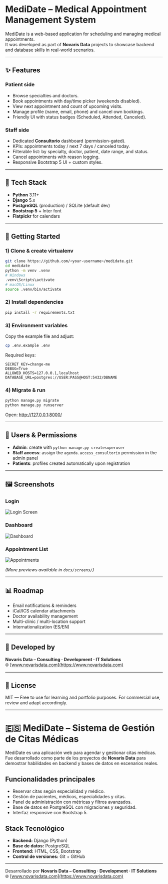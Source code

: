 # MediDate – Medical Appointment Management System

MediDate is a web-based application for scheduling and managing medical appointments.  
It was developed as part of **Novaris Data** projects to showcase backend and database skills in real-world scenarios.

---

## ✨ Features

### Patient side
- Browse specialties and doctors.
- Book appointments with day/time picker (weekends disabled).
- View next appointment and count of upcoming visits.
- Manage profile (name, email, phone) and cancel own bookings.
- Friendly UI with status badges (Scheduled, Attended, Canceled).

### Staff side
- Dedicated **Consultorio** dashboard (permission-gated).
- KPIs: appointments today / next 7 days / canceled today.
- Filterable list: by specialty, doctor, patient, date range, and status.
- Cancel appointments with reason logging.
- Responsive Bootstrap 5 UI + custom styles.

---

## 🧱 Tech Stack

- **Python** 3.11+  
- **Django** 5.x  
- **PostgreSQL** (production) / SQLite (default dev)  
- **Bootstrap 5** + Inter font  
- **Flatpickr** for calendars  

---

## 🚀 Getting Started

### 1) Clone & create virtualenv
```bash
git clone https://github.com/<your-username>/medidate.git
cd medidate
python -m venv .venv
# Windows
.venv\Scripts\activate
# macOS/Linux
source .venv/bin/activate
```

### 2) Install dependencies
```bash
pip install -r requirements.txt
```

### 3) Environment variables
Copy the example file and adjust:
```bash
cp .env.example .env
```
Required keys:
```
SECRET_KEY=change-me
DEBUG=True
ALLOWED_HOSTS=127.0.0.1,localhost
DATABASE_URL=postgres://USER:PASS@HOST:5432/DBNAME
```

### 4) Migrate & run
```bash
python manage.py migrate
python manage.py runserver
```

Open: http://127.0.0.1:8000/

---

## 👥 Users & Permissions

- **Admin**: create with `python manage.py createsuperuser`  
- **Staff access**: assign the `agenda.access_consultorio` permission in the admin panel  
- **Patients**: profiles created automatically upon registration  

---

## 🖼️ Screenshots

### Login  
![Login Screen](docs/screens/login.png)

### Dashboard  
![Dashboard](docs/screens/dashboard.png)

### Appointment List  
![Appointments](docs/screens/appointments.png)

*(More previews available in `docs/screens/`)*  

---

## 📊 Roadmap
- Email notifications & reminders  
- iCal/ICS calendar attachments  
- Doctor availability management  
- Multi-clinic / multi-location support  
- Internationalization (ES/EN)  

---

## 👥 Developed by

**Novaris Data – Consulting · Development · IT Solutions**  
🌐 [www.novarisdata.com](https://www.novarisdata.com)

---

## 📄 License
MIT — Free to use for learning and portfolio purposes. For commercial use, review and adapt accordingly.

---

# 🇪🇸 MediDate – Sistema de Gestión de Citas Médicas

MediDate es una aplicación web para agendar y gestionar citas médicas.  
Fue desarrollado como parte de los proyectos de **Novaris Data** para demostrar habilidades en backend y bases de datos en escenarios reales.

## Funcionalidades principales
- Reservar citas según especialidad y médico.  
- Gestión de pacientes, médicos, especialidades y citas.  
- Panel de administración con métricas y filtros avanzados.  
- Base de datos en PostgreSQL con migraciones y seguridad.  
- Interfaz responsive con Bootstrap 5.

## Stack Tecnológico
- **Backend:** Django (Python)  
- **Base de datos:** PostgreSQL  
- **Frontend:** HTML, CSS, Bootstrap  
- **Control de versiones:** Git + GitHub  

---

Desarrollado por **Novaris Data – Consulting · Development · IT Solutions**  
🌐 [www.novarisdata.com](https://www.novarisdata.com)
